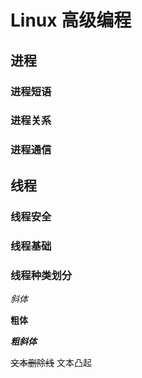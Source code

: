 # Linux 高级编程

## 进程

### 进程短语
### 进程关系
### 进程通信

## 线程

### 线程安全
### 线程基础
### 线程种类划分

*斜体*<br>

**粗体**<br>

***粗斜体***<br>

~~文本删除线~~
文本凸起</br>
